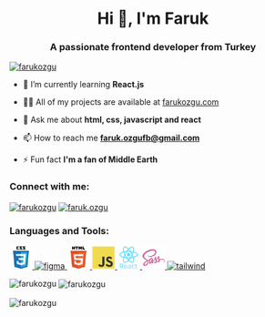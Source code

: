 <h1 align="center">Hi 👋, I'm Faruk</h1>
<h3 align="center">A passionate frontend developer from Turkey</h3>

<p align="left"> <a href="https://github.com/ryo-ma/github-profile-trophy"><img src="https://github-profile-trophy.vercel.app/?username=farukozgu" alt="farukozgu" /></a> </p>

- 🌱 I’m currently learning **React.js**

- 👨‍💻 All of my projects are available at [farukozgu.com](farukozgu.com)

- 💬 Ask me about **html, css, javascript and react**

- 📫 How to reach me **faruk.ozgufb@gmail.com**

- ⚡ Fun fact **I'm a fan of Middle Earth**

<h3 align="left">Connect with me:</h3>
<p align="left">
<a href="https://linkedin.com/in/farukozgu" target="blank"><img align="center" src="https://raw.githubusercontent.com/rahuldkjain/github-profile-readme-generator/master/src/images/icons/Social/linked-in-alt.svg" alt="farukozgu" height="30" width="40" /></a>
<a href="https://instagram.com/faruk.ozgu" target="blank"><img align="center" src="https://raw.githubusercontent.com/rahuldkjain/github-profile-readme-generator/master/src/images/icons/Social/instagram.svg" alt="faruk.ozgu" height="30" width="40" /></a>
</p>

<h3 align="left">Languages and Tools:</h3>
<p align="left"> <a href="https://www.w3schools.com/css/" target="_blank" rel="noreferrer"> <img src="https://raw.githubusercontent.com/devicons/devicon/master/icons/css3/css3-original-wordmark.svg" alt="css3" width="40" height="40"/> </a> <a href="https://www.figma.com/" target="_blank" rel="noreferrer"> <img src="https://www.vectorlogo.zone/logos/figma/figma-icon.svg" alt="figma" width="40" height="40"/> </a> <a href="https://www.w3.org/html/" target="_blank" rel="noreferrer"> <img src="https://raw.githubusercontent.com/devicons/devicon/master/icons/html5/html5-original-wordmark.svg" alt="html5" width="40" height="40"/> </a> <a href="https://developer.mozilla.org/en-US/docs/Web/JavaScript" target="_blank" rel="noreferrer"> <img src="https://raw.githubusercontent.com/devicons/devicon/master/icons/javascript/javascript-original.svg" alt="javascript" width="40" height="40"/> </a> <a href="https://reactjs.org/" target="_blank" rel="noreferrer"> <img src="https://raw.githubusercontent.com/devicons/devicon/master/icons/react/react-original-wordmark.svg" alt="react" width="40" height="40"/> </a> <a href="https://sass-lang.com" target="_blank" rel="noreferrer"> <img src="https://raw.githubusercontent.com/devicons/devicon/master/icons/sass/sass-original.svg" alt="sass" width="40" height="40"/> </a> <a href="https://tailwindcss.com/" target="_blank" rel="noreferrer"> <img src="https://www.vectorlogo.zone/logos/tailwindcss/tailwindcss-icon.svg" alt="tailwind" width="40" height="40"/> </a> </p>

<p><img align="left" src="https://github-readme-stats.vercel.app/api/top-langs?username=farukozgu&show_icons=true&locale=en&layout=compact" alt="farukozgu" /></p>

<p>&nbsp;<img align="center" src="https://github-readme-stats.vercel.app/api?username=farukozgu&show_icons=true&locale=en" alt="farukozgu" /></p>

<p><img align="center" src="https://github-readme-streak-stats.herokuapp.com/?user=farukozgu&" alt="farukozgu" /></p>
